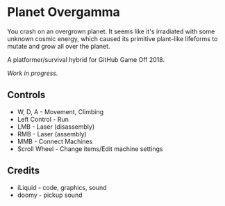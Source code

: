# Planet Overgamma
You crash on an overgrown planet. It seems like it's irradiated with some unknown cosmic energy, which caused its
primitive plant-like lifeforms to mutate and grow all over the planet.

A platformer/survival hybrid for GitHub Game Off 2018.

*Work in progress.*

## Controls
 - W, D, A - Movement, Climbing
 - Left Control - Run
 - LMB - Laser (disassembly)
 - RMB - Laser (assembly)
 - MMB - Connect Machines
 - Scroll Wheel - Change items/Edit machine settings

## Credits
 - iLiquid - code, graphics, sound
 - doomy - pickup sound
